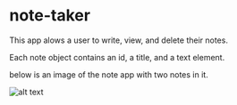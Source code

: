 # note-taker

This app alows a user to write, view, and delete their notes.

Each note object contains an id, a title, and a text element.

below is an image of the note app with two notes in it.

![alt text](https://user-images.githubusercontent.com/43163847/101269117-411cc480-3739-11eb-9908-75ccd8814c01.png)

